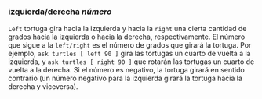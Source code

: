 ﻿### **izquierda/derecha** *número*

`Left` tortuga gira hacia la izquierda y hacia la `right` una cierta cantidad de grados hacia la izquierda o hacia la derecha, respectivamente. El número que sigue a la `left/right` es el número de grados que girará la tortuga. Por ejemplo, `ask turtles [ left 90 ]` gira las tortugas un cuarto de vuelta a la izquierda, y `ask turtles [ right 90 ]` que rotarán las tortugas un cuarto de vuelta a la derecha. Si el número es negativo, la tortuga girará en sentido contrario (un número negativo para la izquierda girará la tortuga hacia la derecha y viceversa).
